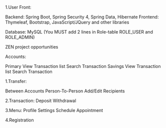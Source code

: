 1.User Front:

Backend: Spring Boot, Spring Security 4, Spring Data, Hibernate
Frontend: Thymeleaf, Bootstrap, JavaScript/JQuery and other libraries

Database: MySQL (You MUST add 2 lines in Role-table ROLE_USER and ROLE_ADMIN)

ZEN project opportunities

Accounts:

Primary
View Transaction list
Search Transaction
Savings
View Transaction list
Search Transaction

1.Transfer:

Between Accounts
Person-To-Person
Add/Edit Recipients

2.Transaction:
Deposit
Withdrawal

3.Menu:
Profile Settings
Schedule Appointment

4.Registration

